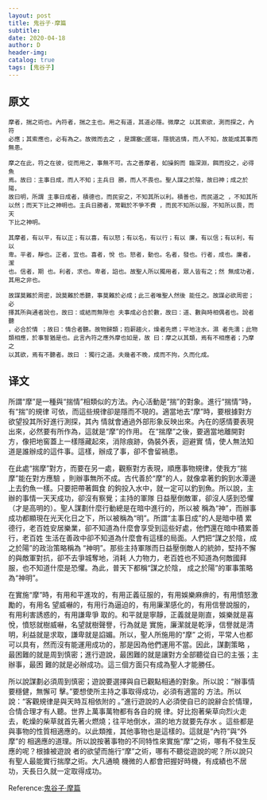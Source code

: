 ```yaml
--- 
layout: post
title: 鬼谷子·摩篇
subtitle:
date: 2020-04-18
author: D
header-img:
catalog: true
tags: [鬼谷子]
---
```


## 原文
```
摩者，揣之術也。內符者，揣之主也。用之有道，其道必隱。微摩之 以其索欲，測而探之，內符
必應；其索應也，必有為之。故微而去之 ，是謂塞□匿端，隱貌逃情，而人不知，故能成其事而
無患。

摩之在此，符之在彼，從而用之，事無不可。古之善摩者，如操鉤而 臨深淵，餌而投之，必得魚
焉。故曰：主事日成，而人不知；主兵日 勝，而人不畏也。聖人謀之於陰，故曰神；成之於陽，
故曰明，所謂 主事日成者，積德也，而民安之，不知其所以利。積善也，而民道之 ，不知其所
以然；而天下比之神明也。主兵日勝者，常戰於不爭不費 ，而民不知所以服，不知所以畏，而天
下比之神明。

其摩者，有以平，有以正；有以喜，有以怒；有以名，有以行；有以 廉，有以信；有以利，有以
卑。平者，靜也。正者，宜也。喜者，悅 也。怒者，動也。名者，發也。行者，成也。廉者，潔
也。信者，期 也。利者，求也。卑者，諂也。故聖人所以獨用者，眾人皆有之；然 無成功者，
其用之非也。

故謀莫難於周密，說莫難於悉聽，事莫難於必成；此三者唯聖人然後 能任之。故謀必欲周密；必
擇其所與通者說也，故曰：或結而無隙也 夫事成必合於數，故曰：道、數與時相偶者也。說者聽
，必合於情 ；故曰：情合者聽。故物歸類；抱薪趨火，燥者先燃；平地注水，濕 者先濡；此物
類相應，於事誓猶是也。此言內符之應外摩也如是，故 曰：摩之以其類，焉有不相應者；乃摩之
以其欲，焉有不聽者。故曰 ：獨行之道。夫幾者不晚，成而不拘，久而化成。
```
## 译文
所謂“摩”是一種與“揣情”相類似的方法。內心活動是“揣”的對象。進行“揣情”時，有“揣”的規律
可依，而這些規律卻是隱而不現的。適當地去“摩”時，要根據對方欲望投其所好進行測探，其內
情就會通過外部形象反映出來。內在的感情要表現出來，必然要有所作為，這就是“摩”的作用。
在“揣摩”之後，要適當地離開對方，像把地窖蓋上一樣隱藏起來，消除痕跡，偽裝外表，迴避實
情，使人無法知道是誰辦成的這件事。這樣，辦成了事，卻不會留禍患。

在此處“揣摩”對方，而要在另一處，觀察對方表現，順應事物規律，使我方“揣摩”能在對方應驗
，則辦事無所不成。古代善於“摩”的人，就像拿著釣鉤到水潭邊上去釣魚一樣。只要把帶著餌食
的鉤投入水中，就一定可以釣到魚。所以說，主辦的事情一天天成功，卻沒有察覺；主持的軍隊
日益壓倒敵軍，卻沒人感到恐懼（才是高明的）。聖人謀劃什麼行動總是在暗中進行的，所以被
稱為“神”，而辦事成功都顯現在光天化日之下，所以被稱為“明”。所謂“主事日成”的人是暗中積
累德行，老百姓安居樂業，卻不知道為什麼會享受到這些好處，他們還在暗中積累善行，老百姓
生活在善政中卻不知道為什麼會有這樣的局面。人們把“謀之於陰，成之於陽”的政治策略稱為
“神明”。那些主持軍隊而日益壓倒敵人的統帥，堅持不懈的與敵軍對抗，卻不去爭城奪地，消耗
人力物力，老百姓也不知道為何敵國拜服，也不知道什麼是恐懼。為此，普天下都稱“謀之於陰，
成之於陽”的軍事策略為“神明”。

在實施“摩”時，有用和平進攻的，有用正義征服的，有用娛樂麻痹的，有用憤怒激勵的，有用名
望威嚇的，有用行為逼迫的，有用廉潔感化的，有用信譽說服的，有用利害誘惑的，有用謙卑爭
取的。和平就是寧靜，正義就是剛直，娛樂就是喜悅，憤怒就樹威嚇，名望就樹聲譽，行為就是
實施，廉潔就是乾淨，信譽就是清明，利益就是求取，謙卑就是諂媚。所以，聖人所施用的“摩”
之術，平常人也都可以具有，然而沒有能運用成功的，那是因為他們運用不當。因此，謀劃策略
，最困難的就是周到慎密；進行遊說，最困難的就是讓對方全部聽從自已的主張；主辦事，最困
難的就是必辦成功。這三個方面只有成為聖人才能勝任。

所以說謀劃必須周到慎密；遊說要選擇與自已觀點相通的對象。所以說：“辦事情要穩健，無懈可
擊。”要想使所主持之事取得成功，必須有適當的 方法。所以說：“客觀規律是與天時互相依附的
。”進行遊說的人必須使自已的說辭合於情理，合情合理才有人聽。世界上萬事萬物都有各自的規
律。好比抱著柴草向烈火走去，乾燥的柴草就首先著火燃燒；往平地倒水，濕的地方就要先存水
。這些都是與事物的性質相適應的。以此類推，其他事物也是這樣的。這就是“內符”與“外摩”的
相適應的道理。所以說按著事物的不同特性來實施“摩”之術，哪有不發生反應的呢？根據被遊說
者的欲望而施行“摩”之術，哪有不聽從遊說的呢？所以說只有聖人最能實行揣摩之術。大凡通曉
機微的人都會把握好時機，有成績也不居功，天長日久就一定取得成功。


Reference:[鬼谷子·摩篇](https://www.arteducation.com.tw/guwen/bookv_3294.html)
